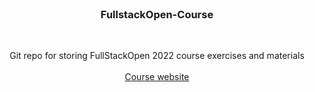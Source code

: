 <br />
<div align="center">
  <h3 align="center">FullstackOpen-Course</h3>
  <br/>
  <p align="center">
    Git repo for storing FullStackOpen 2022 course exercises and materials 
    <br />
    <br />
    <a href="https://fullstackopen.com/en/">Course website</a>
  </p>

</div>

